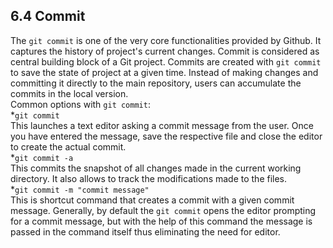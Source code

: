 ## 6.4 Commit
The `git commit` is one of the very core functionalities provided by Github.
It captures the history of project's current changes. Commit is considered as 
central building block of a Git project. Commits are created with `git commit` to
save the state of project at a given time. Instead of making changes and
committing it directly to the main repository, users can accumulate the commits
in the local version. \
Common options with `git commit`:\
*`git commit`\
This launches a text editor asking a commit message from the user. 
Once you have entered the message, save the respective file and close the editor to create
the actual commit.\
*`git commit -a` \
This commits the snapshot of all changes made in the current working directory.
It also allows to track the modifications made to the files.\
*`git commit -m "commit message"`\
This is shortcut command that creates a commit with a given commit message.
Generally, by default the `git commit` opens the editor prompting for 
a commit message, but with the help of this command the message is passed in
the command itself thus eliminating the need for editor.



